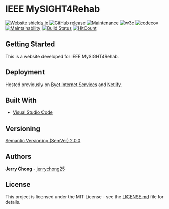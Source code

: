 # IEEE MySIGHT4Rehab

[![Website shields.io](https://img.shields.io/website-up-down-green-red/http/shields.io.svg)](https://ieeemysight4rehab.github.io/)
[![GitHub release](https://img.shields.io/github/release/ieeemysight4rehab/ieeemysight4rehab.github.io.svg)](https://gitHub.com/ieeemysight4rehab/ieeemysight4rehab.github.io/releases/)
[![Maintenance](https://img.shields.io/badge/Maintained%3F-yes-green.svg)](https://github.com/ieeemysight4rehab/ieeemysight4rehab.github.io/graphs/commit-activity)
[![w3c](https://img.shields.io/w3c-validation/default?targetUrl=https%3A%2F%2Fieeemysight4rehab.github.io%2F)](https://ieeemysight4rehab.github.io/)
[![codecov](https://codecov.io/gh/ieeemysight4rehab/ieeemysight4rehab.github.io/branch/staging/graph/badge.svg)](https://codecov.io/gh/ieeemysight4rehab/ieeemysight4rehab.github.io)
[![Maintainability](https://api.codeclimate.com/v1/badges/cc92559a43fc1cf1d9a8/maintainability)](https://codeclimate.com/github/ieeemysight4rehab/ieeemysight4rehab.github.io/maintainability)
[![Build Status](https://travis-ci.org/ieeemysight4rehab/ieeemysight4rehab.github.io.svg?branch=staging)](https://travis-ci.org/ieeemysight4rehab/ieeemysight4rehab.github.io)
[![HitCount](http://hits.dwyl.com/ieeemysight4rehab/ieeemysight4rehabgithubio.svg)](http://hits.dwyl.com/ieeemysight4rehab/ieeemysight4rehabgithubio)

## Getting Started

This is a website developed for IEEE MySIGHT4Rehab.

## Deployment

Hosted previously on [Byet Internet Services](http://mysight4rehab.byethost9.com/) and [Netlify](https://mysight4rehab.netlify.com/).

## Built With

* [Visual Studio Code](https://code.visualstudio.com/)

## Versioning

[Semantic Versioning (SemVer) 2.0.0](http://semver.org/)

## Authors

**Jerry Chong** - [jerrychong25](https://github.com/jerrychong25)

## License

This project is licensed under the MIT License - see the [LICENSE.md](LICENSE.md) file for details.

